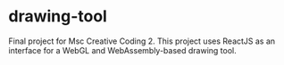 # drawing-tool
Final project for Msc Creative Coding 2. This project uses ReactJS as an interface for a WebGL and WebAssembly-based drawing tool.
